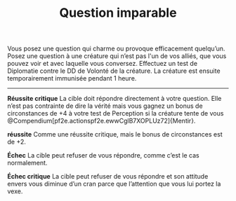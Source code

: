 ﻿---
# ATTENTION : Ne modifiez pas ce fichier
# Ce fichier est généré automatiquement par un script d'après les données du module Foundry VTT officiel et de sa traduction
title: Question imparable
titleEn: Pointed Question
id: xccOiNL2W1EtfUYl
group: actions
---
<p>Vous posez une question qui charme ou provoque efficacement quelqu’un. Posez une question à une créature qui n’est pas l'un de vos alliés, que vous pouvez voir et avec laquelle vous conversez. Effectuez un test de Diplomatie contre le DD de Volonté de la créature. La créature est ensuite temporairement immunisée pendant 1 heure.</p><hr><p><strong>Réussite critique</strong> La cible doit répondre directement à votre question. Elle n’est pas contrainte de dire la vérité mais vous gagnez un bonus de circonstances de +4 à votre test de Perception si la créature tente de vous @Compendium[pf2e.actionspf2e.ewwCglB7XOPLUz72]{Mentir}.</p><p><strong>réussite</strong> Comme une réussite critique, mais le bonus de circonstances est de +2.</p><p><strong>Échec</strong> La cible peut refuser de vous répondre, comme c’est le cas normalement.</p><p><strong>Échec critique</strong> La cible peut refuser de vous répondre et son attitude envers vous diminue d’un cran parce que l’attention que vous lui portez la vexe.</p>
